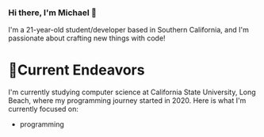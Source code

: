 ### Hi there, I'm Michael 👋

I'm a 21-year-old student/developer based in Southern California, and I'm passionate about crafting new things with code!

# 🔭Current Endeavors

I'm currently studying computer science at California State University, Long Beach, where my programming journey started in 2020. Here is what I'm currently focused on:
- programming

<!--
**michaelglider/michaelglider** is a ✨ _special_ ✨ repository because its `README.md` (this file) appears on your GitHub profile.

Here are some ideas to get you started:

- 🔭 I’m currently working on ...
- 🌱 I’m currently learning ...
- 👯 I’m looking to collaborate on ...
- 🤔 I’m looking for help with ...
- 💬 Ask me about ...
- 📫 How to reach me: ...
- 😄 Pronouns: ...
- ⚡ Fun fact: ...
-->
